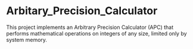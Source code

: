 # Arbitary_Precision_Calculator
This project implements an Arbitrary Precision Calculator (APC) that performs mathematical operations on integers of any size, limited only by system memory.
